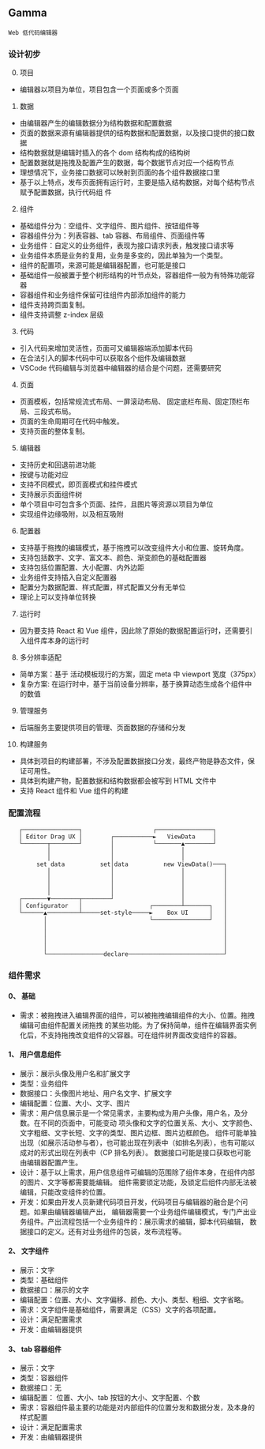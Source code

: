 ## Gamma

`Web 低代码编辑器`

### 设计初步

0. 项目

- 编辑器以项目为单位，项目包含一个页面或多个页面

1. 数据

- 由编辑器产生的编辑数据分为结构数据和配置数据
- 页面的数据来源有编辑器提供的结构数据和配置数据，以及接口提供的接口数据
- 结构数据就是编辑时插入的各个 dom 结构构成的结构树
- 配置数据就是拖拽及配置产生的数据，每个数据节点对应一个结构节点
- 理想情况下，业务接口数据可以映射到页面的各个组件数据接口里
- 基于以上特点，发布页面拥有运行时，主要是插入结构数据，对每个结构节点赋予配置数据，执行代码组
  件

2. 组件

- 基础组件分为：空组件、文字组件、图片组件、按钮组件等
- 容器组件分为：列表容器、tab 容器、布局组件、页面组件等
- 业务组件：自定义的业务组件，表现为接口请求列表，触发接口请求等
- 业务组件本质是业务的复用，业务是多变的，因此单独为一个类型。
- 组件的配置项，来源可能是编辑器配置，也可能是接口
- 基础组件一般被置于整个树形结构的叶节点处，容器组件一般为有特殊功能容器
- 容器组件和业务组件保留可往组件内部添加组件的能力
- 组件支持跨页面复制。
- 组件支持调整 z-index 层级

3. 代码

- 引入代码来增加灵活性，页面可又编辑器端添加脚本代码
- 在合法引入的脚本代码中可以获取各个组件及编辑数据
- VSCode 代码编辑与浏览器中编辑器的结合是个问题，还需要研究

4. 页面

- 页面模板，包括常规流式布局、一屏滚动布局、 固定底栏布局、固定顶栏布局、三段式布局。
- 页面的生命周期可在代码中触发。
- 支持页面的整体复制。

5. 编辑器

- 支持历史和回退前进功能
- 按键与功能对应
- 支持不同模式，即页面模式和挂件模式
- 支持展示页面组件树
- 单个项目中可包含多个页面、挂件，且图片等资源以项目为单位
- 实现组件边缘吸附，以及相互吸附

6. 配置器

- 支持基于拖拽的编辑模式，基于拖拽可以改变组件大小和位置、旋转角度。
- 支持包括数字、文字、富文本、颜色、渐变颜色的基础配置器
- 支持包括位置配置、大小配置、内外边距
- 业务组件支持插入自定义配置器
- 配置分为数据配置、样式配置，样式配置又分有无单位
- 理论上可以支持单位转换

7. 运行时

- 因为要支持 React 和 Vue 组件，因此除了原始的数据配置运行时，还需要引入组件库本身的运行时

8. 多分辨率适配

- 简单方案：基于 活动模板现行的方案，固定 meta 中 viewport 宽度（375px）
- 复杂方案: 在运行时中，基于当前设备分辨率，基于换算动态生成各个组件中的数值

9. 管理服务

- 后端服务主要提供项目的管理、页面数据的存储和分发

10. 构建服务

- 具体到项目的构建部署，不涉及配置数据接口分发，最终产物是静态文件，保证可用性。
- 具体到构建产物，配置数据和结构数据都会被写到 HTML 文件中
- 支持 React 组件和 Vue 组件的构建

### 配置流程

```
   ┌────────────────┐                    ┌────────────────┐
   │ Editor Drag UX │        ┌───────────►   ViewData     │
   └───────┬────────┘        │           └───────▲────────┘
           │                 │                   │
           │                 │                   │
        set data          set│data          new ViewData()───┐
           │                 │                   │           │
           │                 │                   │           │
           │                 │                   │           │
           │                 │                   │           │
   ┌───────▼────────┬────────┘                   │           │
   │ Configurator   │                   ┌────────┴───────┐   │
   └──────▲─────────┴─────set-style─────►    Box UI      │   │
          │                             └────────────────┘   │
          │                                                  │
          │                                                  │
          │                                                  │
          │                                                  │
          └────────────────declare───────────────────────────┘
```

### 组件需求

#### 0、 基础

- 需求：被拖拽进入编辑界面的组件，可以被拖拽编辑组件的大小、位置。拖拽编辑可由组件配置关闭拖拽
  的某些功能。为了保持简单，组件在编辑界面实例化后，不支持拖拽改变组件的父容器。可在组件树界面改变组件的容器。

#### 1、 用户信息组件

- 展示：展示头像及用户名和扩展文字
- 类型：业务组件
- 数据接口：头像图片地址、用户名文字、扩展文字
- 编辑配置：位置、大小、文字、图片
- 需求：用户信息展示是一个常见需求，主要构成为用户头像，用户名，及分数。在不同的页面中，可能变动
  项头像和文字的位置关系、大小、文字颜色、文字粗细、文字长短、文字的类型、图片边框、图片边框颜色。
  组件可能单独出现（如展示活动参与者），也可能出现在列表中（如排名列表），也有可能以成对的形式出现在列表中（CP 排名列表）。
  数据接口可能是接口获取也可能由编辑器配置产生。
- 设计：基于以上需求，用户信息组件可编辑的范围除了组件本身，在组件内部的图片、文字等都需要能编辑。
  组件需要锁定功能，及锁定后组件内部无法被编辑，只能改变组件的位置。
- 开发：如果由开发人员新建代码项目开发，代码项目与编辑器的融合是个问题。如果由编辑器编辑产出，
  编辑器需要一个业务组件编辑模式，专门产出业务组件。产出流程包括一个业务组件的：展示需求的编辑，脚本代码编辑，
  数据接口的定义。还有对业务组件的包装，发布流程等。

#### 2、 文字组件

- 展示：文字
- 类型：基础组件
- 数据接口：展示的文字
- 编辑配置：位置、大小、文字偏移、颜色、大小、类型、粗细、文字省略。
- 需求：文字组件是基础组件，需要满足（CSS）文字的各项配置。
- 设计：满足配置需求
- 开发：由编辑器提供

#### 3、 tab 容器组件

- 展示：文字
- 类型：容器组件
- 数据接口：无
- 编辑配置： 位置、大小、tab 按钮的大小、文字配置、个数
- 需求：容器组件最主要的功能是对内部组件的位置分发和数据分发，及本身的样式配置
- 设计：满足配置需求
- 开发：由编辑器提供
